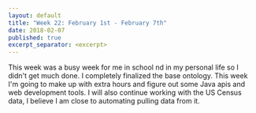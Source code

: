 ```yaml
---
layout: default
title: "Week 22: February 1st - February 7th"
date: 2018-02-07
published: true
excerpt_separator: <excerpt>
---
```

This week was a busy week for me in school nd in my personal life so I didn't get much done. I completely finalized the base ontology. This week I'm going to make up with extra hours and figure out some Java apis and web development tools. I will also continue working with the US Census data, I believe I am close to automating pulling data from it.
